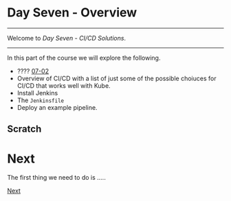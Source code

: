 # Day Seven - Overview

---

Welcome to _Day Seven - CI/CD Solutions_.

---

In this part of the course we will explore the following.

* ???? [07-02](07-02.md)
* Overview of CI/CD with a list of just some of the possible choiuces for CI/CD that works well with Kube. 
* Install Jenkins
* The `Jenkinsfile`
* Deploy an example pipeline.


## Scratch





# Next

The first thing we need to do is .....

[Next](07-02.md)

